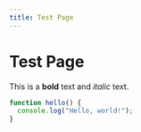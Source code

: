 ```yaml
---
title: Test Page
---
```

# Test Page

This is a **bold** text and *italic* text.

```javascript
function hello() {
  console.log("Hello, world!");
}
``` 